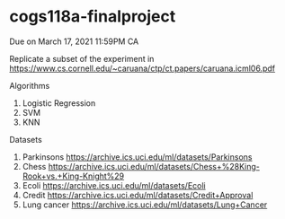 # cogs118a-finalproject

Due on March 17, 2021 11:59PM CA 

Replicate a subset of the experiment in ​https://www.cs.cornell.edu/~caruana/ctp/ct.papers/caruana.icml06.pdf

Algorithms
1. Logistic Regression
2. SVM
3. KNN



Datasets

1. Parkinsons https://archive.ics.uci.edu/ml/datasets/Parkinsons
2. Chess https://archive.ics.uci.edu/ml/datasets/Chess+%28King-Rook+vs.+King-Knight%29
3. Ecoli https://archive.ics.uci.edu/ml/datasets/Ecoli
4. Credit https://archive.ics.uci.edu/ml/datasets/Credit+Approval
5. Lung cancer https://archive.ics.uci.edu/ml/datasets/Lung+Cancer


